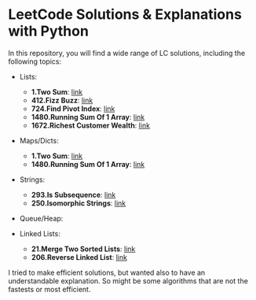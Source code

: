 # LeetCode Solutions & Explanations with Python
In this repository, you will find a wide range of LC solutions, including the following topics:

- Lists:

    - **1.Two Sum**: [link](1.two_sum.py)
    - **412.Fizz Buzz**: [link](412.fizz_buzz.py)
    - **724.Find Pivot Index**: [link](724.find_pivot_index.py)
    - **1480.Running Sum Of 1 Array**: [link](1480.running_sum_of_1_array.py)
    - **1672.Richest Customer Wealth**: [link](1672.richest_customer_wealth.py)

- Maps/Dicts:

    - **1.Two Sum**: [link](1.two_sum.py)
    - **1480.Running Sum Of 1 Array**: [link](a1480.running_sum_of_1_array.py)

- Strings:

    - **293.Is Subsequence**: [link](293.is_subsequence.py)
    - **250.Isomorphic Strings**: [link](250.isomorphic_strings.py)

- Queue/Heap:
- Linked Lists:

    - **21.Merge Two Sorted Lists**: [link](21.merge_two_sorted_lists.py)
    - **206.Reverse Linked List**: [link](206.reverse_linked_list.py)

I tried to make efficient solutions, but wanted also to have an understandable explanation. So might be some  algorithms that are not the fastests or most efficient.